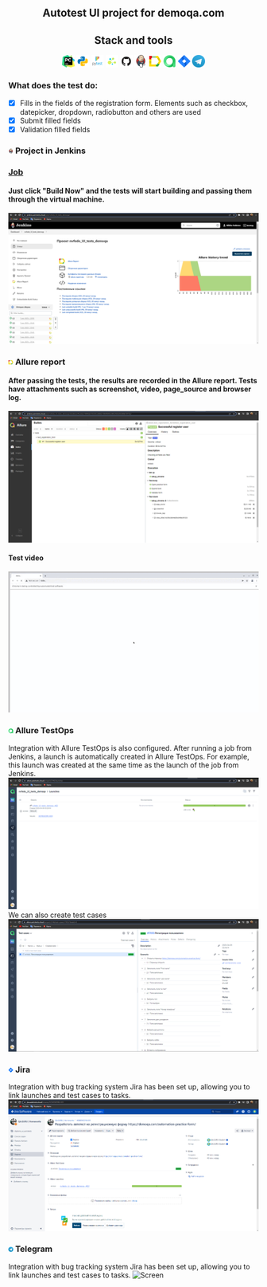 <h2 align="center">Autotest UI project for demoqa.com</h2>

<h2 align="center">Stack and tools</h2>

<p  align="center">
  <code><img width="5%" title="Pycharm" src="attach/logo/pycharm.png"></code>
  <code><img width="5%" title="Python" src="attach/logo/python.png"></code>
  <code><img width="5%" title="Pytest" src="attach/logo/pytest.png"></code>
  <code><img width="5%" title="Selene" src="attach/logo/selene.png"></code>
  <code><img width="5%" title="GitHub" src="attach/logo/github.png"></code>
  <code><img width="5%" title="Jenkins" src="attach/logo/jenkins.png"></code>
  <code><img width="5%" title="Allure Report" src="attach/logo/allure_report.png"></code>
  <code><img width="5%" title="Allure TestOps" src="attach/logo/allure_testops.png"></code>
  <code><img width="5%" title="Jira" src="attach/logo/jira.png"></code>
  <code><img width="5%" title="Telegram" src="attach/logo/telegram.png"></code>
</p>

### What does the test do:
- [x] Fills in the fields of the registration form. Elements such as checkbox, datepicker, dropdown, radiobutton and others are used
- [x] Submit filled fields
- [x] Validation filled fields

### <img width="2%" title="Jenkins" src="attach/logo/jenkins.png"> Project in Jenkins

### [Job](https://jenkins.autotests.cloud/job/nvfedo_UI_tests_demoqa/)

#### Just click "Build Now" and the tests will start building and passing them through the virtual machine.
![Screen](attach/screenshots/jenkins_main.png)

### <img width="2%" title="Allure Report" src="attach/logo/allure_report.png"> Allure report

#### After passing the tests, the results are recorded in the Allure report. Tests have attachments such as screenshot, video, page_source and browser log.
![Screen](attach/screenshots/allure_report.png)

#### Test video
![Screen](attach/video/fill_practice_form.gif)

### <img width="2%" title="Allure TestOps" src="attach/logo/allure_testops.png"> Allure TestOps

Integration with Allure TestOps is also configured. After running a job from Jenkins, a launch is automatically created in Allure TestOps.
For example, this launch was created at the same time as the launch of the job from Jenkins.
![Screen](attach/screenshots/launches.png)
We can also create test cases
![Screen](attach/screenshots/testcase.png)

### <img width="2%" title="Jira " src="attach/logo/jira.png"> Jira 
Integration with bug tracking system Jira has been set up, allowing you to link launches and test cases to tasks.
![Screen](attach/screenshots/jira.png)

### <img width="2%" title="Telegram" src="attach/logo/telegram.png"> Telegram
Integration with bug tracking system Jira has been set up, allowing you to link launches and test cases to tasks.
![Screen](telegram_notification.png)
